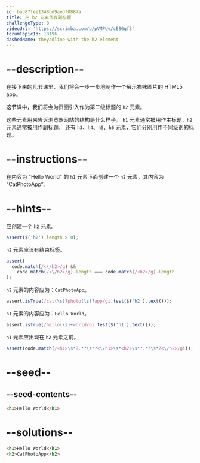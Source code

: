 ```yaml
---
id: bad87fee1348bd9aedf0887a
title: 用 h2 元素代表副标题
challengeType: 0
videoUrl: 'https://scrimba.com/p/pVMPUv/cE8Gqf3'
forumTopicId: 18196
dashedName: theyadline-with-the-h2-element
---
```


# --description--

在接下来的几节课里，我们将会一步一步地制作一个展示猫咪图片的 HTML5 app。

这节课中，我们将会为页面引入作为第二级标题的 `h2` 元素。

这些元素用来告诉浏览器网站的结构是什么样子。 `h1` 元素通常被用作主标题，`h2` 元素通常被用作副标题， 还有 `h3`、`h4`、`h5`、`h6` 元素，它们分别用作不同级别的标题。

# --instructions--

在内容为 "Hello World" 的 `h1` 元素下面创建一个 `h2` 元素，其内容为 “CatPhotoApp”。

# --hints--

应创建一个 `h2` 元素。

```js
assert($('h2').length > 0);
```

`h2` 元素应该有结束标签。

```js
assert(
  code.match(/<\/h2>/g) &&
    code.match(/<\/h2>/g).length === code.match(/<h2>/g).length
);
```

`h2` 元素的内容应为：`CatPhotoApp`。

```js
assert.isTrue(/cat(\s)?photo(\s)?app/gi.test($('h2').text()));
```

`h1` 元素的内容应为：`Hello World`。

```js
assert.isTrue(/hello(\s)+world/gi.test($('h1').text()));
```

`h1` 元素应出现在 `h2` 元素之前。

```js
assert(code.match(/<h1>\s*?.*?\s*?<\/h1>\s*<h2>\s*?.*?\s*?<\/h2>/gi));
```

# --seed--

## --seed-contents--

```html
<h1>Hello World</h1>
```

# --solutions--

```html
<h1>Hello World</h1>
<h2>CatPhotoApp</h2>
```
